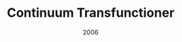 ---
title: 'Continuum Transfunctioner'
img: 'continuum-transfuctioner.jpg'
size: '13 x 13 inches, Framed'
medium: 'Ink on 140-pound Watercolor Paper'
date: 2006
---